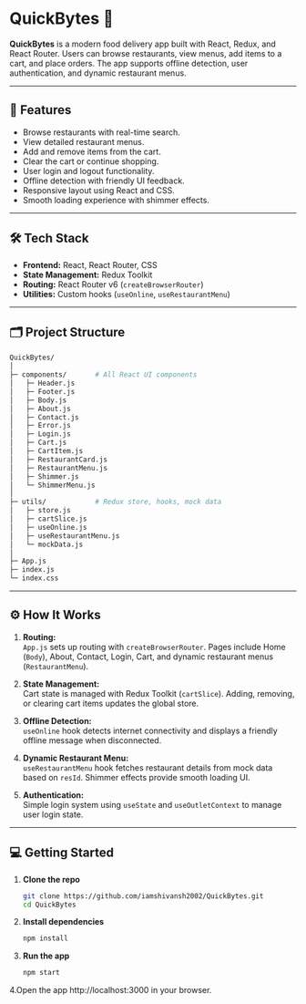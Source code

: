# QuickBytes 🍔

**QuickBytes** is a modern food delivery app built with React, Redux, and React Router. Users can browse restaurants, view menus, add items to a cart, and place orders. The app supports offline detection, user authentication, and dynamic restaurant menus.  

---

## 🚀 Features

- Browse restaurants with real-time search.
- View detailed restaurant menus.
- Add and remove items from the cart.
- Clear the cart or continue shopping.
- User login and logout functionality.
- Offline detection with friendly UI feedback.
- Responsive layout using React and CSS.
- Smooth loading experience with shimmer effects.

---

## 🛠 Tech Stack

- **Frontend:** React, React Router, CSS  
- **State Management:** Redux Toolkit  
- **Routing:** React Router v6 (`createBrowserRouter`)  
- **Utilities:** Custom hooks (`useOnline`, `useRestaurantMenu`)  

---

## 🗂 Project Structure 
```bash
QuickBytes/
│
├─ components/       # All React UI components
│   ├─ Header.js
│   ├─ Footer.js
│   ├─ Body.js
│   ├─ About.js
│   ├─ Contact.js
│   ├─ Error.js
│   ├─ Login.js
│   ├─ Cart.js
│   ├─ CartItem.js
│   ├─ RestaurantCard.js
│   ├─ RestaurantMenu.js
│   ├─ Shimmer.js
│   └─ ShimmerMenu.js
│
├─ utils/            # Redux store, hooks, mock data
│   ├─ store.js
│   ├─ cartSlice.js
│   ├─ useOnline.js
│   ├─ useRestaurantMenu.js
│   └─ mockData.js
│
├─ App.js
├─ index.js
└─ index.css
```


---

## ⚙️ How It Works

1. **Routing:**  
   `App.js` sets up routing with `createBrowserRouter`. Pages include Home (`Body`), About, Contact, Login, Cart, and dynamic restaurant menus (`RestaurantMenu`).  

2. **State Management:**  
   Cart state is managed with Redux Toolkit (`cartSlice`). Adding, removing, or clearing cart items updates the global store.  

3. **Offline Detection:**  
   `useOnline` hook detects internet connectivity and displays a friendly offline message when disconnected.  

4. **Dynamic Restaurant Menu:**  
   `useRestaurantMenu` hook fetches restaurant details from mock data based on `resId`. Shimmer effects provide smooth loading UI.  

5. **Authentication:**  
   Simple login system using `useState` and `useOutletContext` to manage user login state.  

---

## 💻 Getting Started

1. **Clone the repo**
   ```bash
   git clone https://github.com/iamshivansh2002/QuickBytes.git
   cd QuickBytes

 2. **Install dependencies**
    ```bash
    npm install

 3. **Run the app**
    ```bash
    npm start

  4.Open the app
    http://localhost:3000 in your browser.

